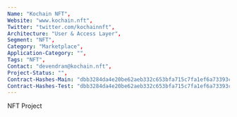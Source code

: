 ```yaml
--- 
Name: "Kochain NFT", 
Website: "www.kochain.nft", 
Twitter: "twitter.com/kochainnft", 
Architecture: "User & Access Layer",
Segment: "NFT",
Category: "Marketplace",
Application-Category: "",
Tags: "NFT",
Contact: "devendran@kochain.nft",
Project-Status: "",
Contract-Hashes-Main: "dbb3284da4e20be62aeb332c653bfa715c7fa1ef6a73393cd36804b382f10d4e",
Contract-Hashes-Test: "dbb3284da4e20be62aeb332c653bfa715c7fa1ef6a73393cd36804b382f10d4e",
--- 
```

<!--lang:en--> 
NFT Project
<!--lang:es--] 

<!--lang:de--] 

<!--lang:fr--] 

<!--lang:pl--] 

<!--lang:uk--] 

[!--lang:*--> 